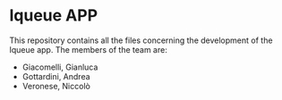 # Iqueue APP
This repository contains all the files concerning the development of the Iqueue app.
The members of the team are:
- Giacomelli, Gianluca
- Gottardini, Andrea
- Veronese, Niccolò
